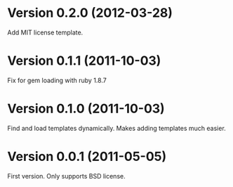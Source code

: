 # Version 0.2.0 (2012-03-28)

Add MIT license template.

# Version 0.1.1 (2011-10-03)

Fix for gem loading with ruby 1.8.7

# Version 0.1.0 (2011-10-03)

Find and load templates dynamically. Makes adding templates much easier.

# Version 0.0.1 (2011-05-05)

First version. Only supports BSD license.